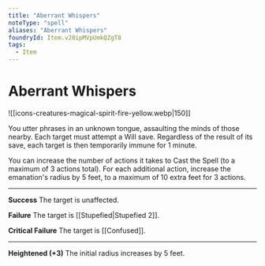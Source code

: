 ```yaml
---
title: "Aberrant Whispers"
noteType: "spell"
aliases: "Aberrant Whispers"
foundryId: Item.v20ipMVpUmkQZgT8
tags:
  - Item
---
```


# Aberrant Whispers
![[icons-creatures-magical-spirit-fire-yellow.webp|150]]

You utter phrases in an unknown tongue, assaulting the minds of those nearby. Each target must attempt a Will save. Regardless of the result of its save, each target is then temporarily immune for 1 minute.

You can increase the number of actions it takes to Cast the Spell (to a maximum of 3 actions total). For each additional action, increase the emanation's radius by 5 feet, to a maximum of 10 extra feet for 3 actions.

* * *

**Success** The target is unaffected.

**Failure** The target is [[Stupefied|Stupefied 2]].

**Critical Failure** The target is [[Confused]].

* * *

**Heightened (+3)** The initial radius increases by 5 feet.
